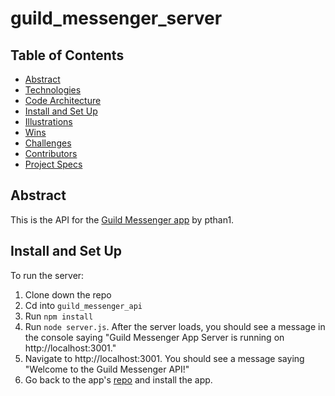 # guild_messenger_server

## Table of Contents

- [Abstract](#Abstract)
- [Technologies](#Technologies)
- [Code Architecture](#Code-Architecture)
- [Install and Set Up](#Install-and-Set-Up)
- [Illustrations](#Illustrations)
- [Wins](#Wins)
- [Challenges](#Challenges)
- [Contributors](#Contributors)
- [Project Specs](#Project-Specs)

## Abstract

This is the API for the [Guild Messenger app](https://github.com/pthan1/guild_messenger) by pthan1.  


## Install and Set Up

To run the server:

1. Clone down the repo
2. Cd into `guild_messenger_api`
3. Run `npm install`
4. Run `node server.js`.  After the server loads, you should see a message in the console saying "Guild Messenger App Server is running on http://localhost:3001."
5. Navigate to http://localhost:3001.  You should see a message saying "Welcome to the Guild Messenger API!"
6. Go back to the app's [repo](https://github.com/pthan1/guild_messenger) and install the app.  
